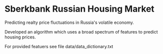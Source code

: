 # Sberkbank Russian Housing Market 

Predicting realty price fluctuations in Russia's volatile economy. 

Developed an algorithm which uses a broad spectrum of features to predict housing prices. 

For provided featuers see file data/data_dictionary.txt 








